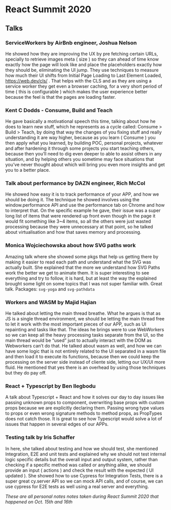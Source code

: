 # React Summit 2020

## Talks

### ServiceWorkers by AirBnb engineer, Joshua Nelson
He showed how they are improving the UX by pre fetching certain URLs, specially to retrieve images meta ( size ) so they can ahead of time know exactly how the page will look like and place the placeholders exactly how they should be, eliminating the UI jump. They use techniques to measure how much their UI shifts from Initial Page Loading to Last Element Loaded, https://web.dev/cls/ .  That helps with the CLS and as they are using a service worker they get even a browser caching, for a very short period of time ( this is configurable ) which makes the user experience better because the feel is that the pages are loading faster.

### Kent C Dodds - Consume, Build and Teach 
He gave basically a motivational speech this time, talking about how he does to learn new stuff, which he represents as a cycle called: Consume > Build > Teach, by doing that way the changes of you fixing stuff and really understanding it are way higher, because as you learn ( Consume ) you then apply what you learned, by building POC, personal projects, whatever and after hardening it through some projects you start teaching others, because then you’ll need to dig even deeper to able to assist others in any situation, and by helping others you sometime may face situations that you’ve never thought about which will bring you even more insights and get you to a better place.

### Talk about performance by DAZN engineer, Rich McCol
He showed how easy it is to track performance of your APP, and how we should be doing it. The technique he showed involves using the window.performance API and use the performance tab on Chrome and how to interpret that. On the specific example he gave, their issue was a super long list of items that were rendered up front even though in the page it would fit something like 3~4 items, so all the others were just wasted processing because they were unnecessary at that point, so he talked about virtualisation and how that saves memory and processing.

### Monica Wojciechowska about how SVG paths work
Amazing talk where she showed some pkgs that help us getting there by making it easier to read each path and understand what the SVG was actually built. She explained that the more we understand how SVG Paths work the better we get to animate them. It is super interesting to see everything and try to follow, it is hard, but at least the way the explained brought some light on some topics that I was not super familiar with. Great talk.
Packages: `svg-yoga` and `svg-pathdata`

### Workers and WASM by Majid Hajian
He talked about letting the main thread breathe. What he argues is that as JS is a single thread environment, we should be letting the main thread free to let it work with the most important pieces of our APP, such as UI repainting and tasks like that. The ideas he brings were to use WebWorkers so we can keep all the heavy processing tasks separate from the UI, so the main thread would be “used” just to actually interact with the DOM as Webworkers can’t do that. He talked about wasm as well, and how we can have some logic that is not entirely related to the UI separated in a wasm file and then load it to execute its functions, because then we could keep the processing  on the server side instead of cliente side, letting our UX/UI more fluid. He mentioned that yes there is an overhead by using those techniques but they do pay off.

### React + Typescript by Ben Ilegbodu
A talk about Typescript + React and how it solves our day to day issues like passing unknown props to component, overwriting base props with custom props because we are explicitly declaring them. Passing wrong type values to props or even wrong signature methods to method props, as PropTypes does not catch those. It is great to see how Typescript would solve a lot of issues that happen in several edges of our APPs.

### Testing talk by Iris Schaffer
In here, she talked about testing and how we should test, she mentioned Integration, E2E and unit tests and explained why we should not test internal logic specific details but the overall input and output system, rather than checking if a specific method was called or anything alike, we should provide an input ( actions ) and check the result with the expected ( UI updated ). She showed how to use Cypress for Integration Tests, there is a super great cy.server API so we can mock API calls, and of course, we can use cypress for E2E tests as well using a real server and everything.



*These are all personal notes notes taken during React Summit 2020 that happened on Oct. 15th and 16th*
